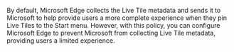 By default, Microsoft Edge collects the Live Tile metadata and sends it to Microsoft to help provide users a more complete experience when they pin Live Tiles to the Start menu. However, with this policy, you can configure Microsoft Edge to prevent Microsoft from collecting Live Tile metadata, providing users a limited experience. 